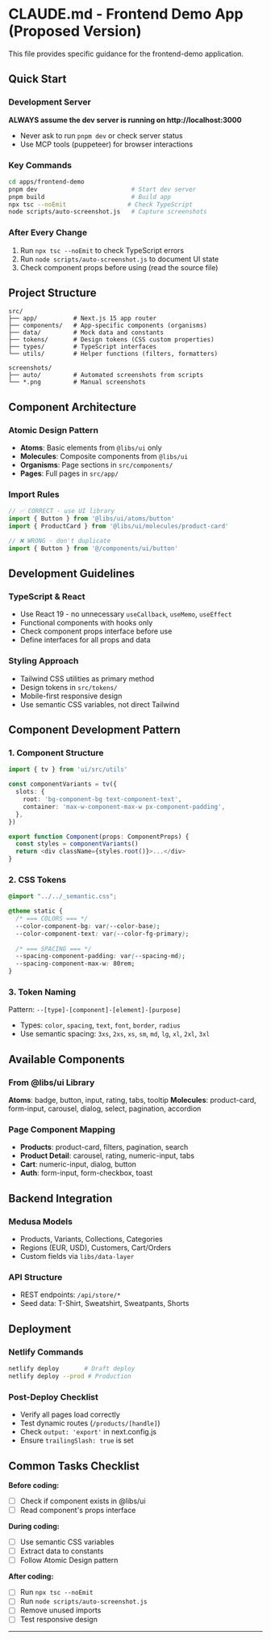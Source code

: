 # CLAUDE.md - Frontend Demo App (Proposed Version)

<!-- ZMĚNA: Zkráceno z 481 řádků na ~250 řádků -->
<!-- ZMĚNA: Lepší struktura - nejdřív praktické věci, pak detaily -->

This file provides specific guidance for the frontend-demo application.

## Quick Start

<!-- ZMĚNA: Přidána nová sekce pro rychlý začátek -->

### Development Server
**ALWAYS assume the dev server is running on http://localhost:3000**
- Never ask to run `pnpm dev` or check server status
- Use MCP tools (puppeteer) for browser interactions

### Key Commands
```bash
cd apps/frontend-demo
pnpm dev                          # Start dev server
pnpm build                        # Build app
npx tsc --noEmit                 # Check TypeScript
node scripts/auto-screenshot.js   # Capture screenshots
```

### After Every Change
1. Run `npx tsc --noEmit` to check TypeScript errors
2. Run `node scripts/auto-screenshot.js` to document UI state
3. Check component props before using (read the source file)

## Project Structure

<!-- ZMĚNA: Zjednodušená struktura, přidána utils/ složka -->

```
src/
├── app/          # Next.js 15 app router
├── components/   # App-specific components (organisms)
├── data/         # Mock data and constants  
├── tokens/       # Design tokens (CSS custom properties)
├── types/        # TypeScript interfaces
└── utils/        # Helper functions (filters, formatters)

screenshots/
├── auto/         # Automated screenshots from scripts
└── *.png         # Manual screenshots
```

## Component Architecture

<!-- ZMĚNA: Sloučeno z několika sekcí, zkráceno -->

### Atomic Design Pattern
- **Atoms**: Basic elements from `@libs/ui` only
- **Molecules**: Composite components from `@libs/ui`
- **Organisms**: Page sections in `src/components/`
- **Pages**: Full pages in `src/app/`

### Import Rules
```typescript
// ✅ CORRECT - use UI library
import { Button } from '@libs/ui/atoms/button'
import { ProductCard } from '@libs/ui/molecules/product-card'

// ❌ WRONG - don't duplicate
import { Button } from '@/components/ui/button'
```

## Development Guidelines

<!-- ZMĚNA: Sloučeno Code Standards + Best Practices -->

### TypeScript & React
- Use React 19 - no unnecessary `useCallback`, `useMemo`, `useEffect`
- Functional components with hooks only
- Check component props interface before use
- Define interfaces for all props and data

### Styling Approach
- Tailwind CSS utilities as primary method
- Design tokens in `src/tokens/`
- Mobile-first responsive design
- Use semantic CSS variables, not direct Tailwind

## Component Development Pattern

<!-- ZMĚNA: Drasticky zkráceno ze 150 řádků na ~40 -->

### 1. Component Structure
```typescript
import { tv } from 'ui/src/utils'

const componentVariants = tv({
  slots: {
    root: 'bg-component-bg text-component-text',
    container: 'max-w-component-max-w px-component-padding',
  },
})

export function Component(props: ComponentProps) {
  const styles = componentVariants()
  return <div className={styles.root()}>...</div>
}
```

### 2. CSS Tokens
```css
@import "../../_semantic.css";

@theme static {
  /* === COLORS === */
  --color-component-bg: var(--color-base);
  --color-component-text: var(--color-fg-primary);
  
  /* === SPACING === */
  --spacing-component-padding: var(--spacing-md);
  --spacing-component-max-w: 80rem;
}
```

### 3. Token Naming
Pattern: `--[type]-[component]-[element]-[purpose]`
- Types: `color`, `spacing`, `text`, `font`, `border`, `radius`
- Use semantic spacing: `3xs`, `2xs`, `xs`, `sm`, `md`, `lg`, `xl`, `2xl`, `3xl`

<!-- ZMĚNA: Odstraněno 100+ řádků detailních pravidel -->

## Available Components

<!-- ZMĚNA: Zkrácený seznam, odstraněny duplicity -->

### From @libs/ui Library
**Atoms**: badge, button, input, rating, tabs, tooltip
**Molecules**: product-card, form-input, carousel, dialog, select, pagination, accordion

### Page Component Mapping
- **Products**: product-card, filters, pagination, search
- **Product Detail**: carousel, rating, numeric-input, tabs
- **Cart**: numeric-input, dialog, button
- **Auth**: form-input, form-checkbox, toast

## Backend Integration

<!-- ZMĚNA: Zkráceno, pouze klíčové informace -->

### Medusa Models
- Products, Variants, Collections, Categories
- Regions (EUR, USD), Customers, Cart/Orders
- Custom fields via `libs/data-layer`

### API Structure
- REST endpoints: `/api/store/*`
- Seed data: T-Shirt, Sweatshirt, Sweatpants, Shorts

## Deployment

<!-- ZMĚNA: Přesunuto z prostředku na konec -->

### Netlify Commands
```bash
netlify deploy       # Draft deploy
netlify deploy --prod # Production
```

### Post-Deploy Checklist
- Verify all pages load correctly
- Test dynamic routes (`/products/[handle]`)
- Check `output: 'export'` in next.config.js
- Ensure `trailingSlash: true` is set

## Common Tasks Checklist

<!-- ZMĚNA: Zkráceno a seskupeno -->

**Before coding:**
- [ ] Check if component exists in @libs/ui
- [ ] Read component's props interface

**During coding:**
- [ ] Use semantic CSS variables
- [ ] Extract data to constants
- [ ] Follow Atomic Design pattern

**After coding:**
- [ ] Run `npx tsc --noEmit`
- [ ] Run `node scripts/auto-screenshot.js`
- [ ] Remove unused imports
- [ ] Test responsive design

---

<!-- POZNÁMKY O ZMĚNÁCH:

ODSTRANĚNO:
- Duplicitní import examples (bylo 2x)
- 150+ řádků CSS token guidelines (příliš detailní)
- Redundantní zmínky o screenshotech
- MCP workflows (málo relevantní)
- Response Instructions for Claude (patří jinam)
- Development Principles (duplicita s guidelines)
- Příliš detailní Component Best Practices
- Zbytečné spacing reference tabulky

PŘIDÁNO:
- Quick Start sekce na začátku
- utils/ složka do struktury
- screenshots/auto/ složka
- Post-deploy checklist

PŘESUNUTO:
- Deployment na konec (logičtější flow)
- Common tasks na úplný konec
- TypeScript guidelines sloučeno s React

VYLEPŠENO:
- Konzistentní použití příkazů
- Jasnější struktura (od obecného ke konkrétnímu)
- Méně redundance
- Praktičtější organizace

-->